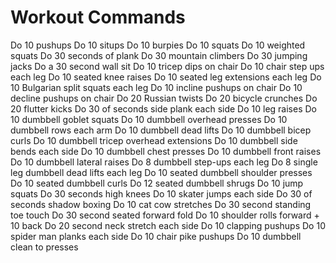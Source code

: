 # Workout Commands

Do 10 pushups
Do 10 situps
Do 10 burpies
Do 10 squats
Do 10 weighted squats
Do 30 seconds of plank
Do 30 mountain climbers
Do 30 jumping jacks
Do a 30 second wall sit
Do 10 tricep dips on chair
Do 10 chair step ups each leg
Do 10 seated knee raises
Do 10 seated leg extensions each leg
Do 10 Bulgarian split squats each leg
Do 10 incline pushups on chair
Do 10 decline pushups on chair
Do 20 Russian twists
Do 20 bicycle crunches
Do 20 flutter kicks
Do 30 of seconds side plank each side
Do 10 leg raises
Do 10 dumbbell goblet squats
Do 10 dumbbell overhead presses
Do 10 dumbbell rows each arm
Do 10 dumbbell dead lifts
Do 10 dumbbell bicep curls
Do 10 dumbbell tricep overhead extensions
Do 10 dumbbell side bends each side
Do 10 dumbbell chest presses
Do 10 dumbbell front raises
Do 10 dumbbell lateral raises
Do 8 dumbbell step-ups each leg
Do 8 single leg dumbbell dead lifts each leg
Do 10 seated dumbbell shoulder presses
Do 10 seated dumbbell curls
Do 12 seated dumbbell shrugs
Do 10 jump squats
Do 30 seconds high knees
Do 10 skater jumps each side
Do 30 of seconds shadow boxing
Do 10 cat cow stretches
Do 30 second standing toe touch
Do 30 second seated forward fold
Do 10 shoulder rolls forward + 10 back
Do 20 second neck stretch each side
Do 10 clapping pushups
Do 10 spider man planks each side
Do 10 chair pike pushups
Do 10 dumbbell clean to presses